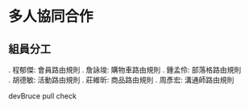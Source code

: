 # 多人協同合作
## 組員分工
. 程郁傑: 會員路由規則
. 詹詠竣: 購物車路由規則
. 鍾孟伶: 部落格路由規則  
. 胡德敏: 活動路由規則
. 莊維昕: 商品路由規則
. 周彥宏: 溝通師路由規則


devBruce pull check